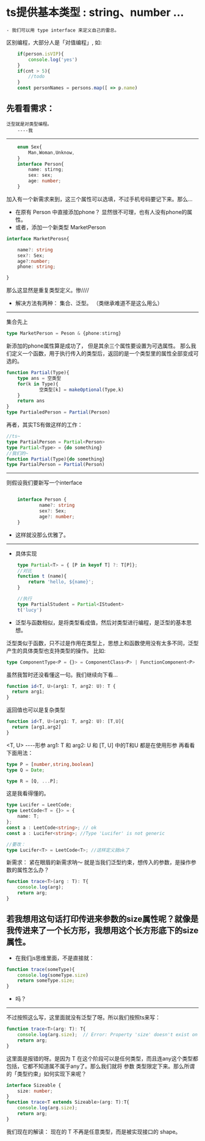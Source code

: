 # ts提供基本类型 : string、number ...

    - 我们可以用 type interface 来定义自己的雷总。

区别编程，大部分人是「对值编程」, 如:

    

``` Typescript
    if(person.isVIP){
        console.log('yes')
    }
    if(cnt > 5){
        //todo
    }
    const personNames = persons.map([ => p.name)
```

先看看需求：
---

    泛型就是对类型编程。 
        ----我

---

``` Typescript
    enum Sex{
        Man,Woman,Unknow,
    }
    interface Person{
        name: stirng;
        sex: sex;
        age: number;
    }
```

加入有一个新需求来到，这三个属性可以选填，不过手机号码要记下来。那么...

* 在原有 Person 中直接添加phone？ 显然很不可理，也有人没有phone的属性。
* 或者，添加一个新类型 MarketPerson

```Typescript 
interface MarketPerosn{

    name?: string
    sex?: Sex;
    age?:number;
    phone: string;

}

``` 
那么这显然是重复类型定义。惨////

* 解决方法有两种： 集合、泛型。 （类继承难道不是这么用么）

---
集合先上  
```TYPESCRIPT
type MarketPerson = Peson & {phone:stirng}
```

新添加的phone属性算是成功了， 但是其余三个属性要设置为可选属性。
那么我们定义一个函数，用于执行传入的类型后，返回的是一个类型里的属性全部变成可选的。

``` typescript
function Partial(Type){
    type ans = 空类型
    for(k in Type){
            空类型[k] = makeOptional(Type,k)
    }
    return ans
}
type PartialedPerson = Partial(Person)
```

再者，其实TS有做这样的工作：

``` Typescript
//ts~
type PartialPerson = Partial<Person>
type Partial<Type> = {do something}
//我们的~
function Partial(Type){do something}
type PartialPerson = Partial(Person)
```

---

则假设我们要新写一个interface
```Typescript 

    interface Person {
            name?: string
            sex?: Sex;
            age?: number;
    }

``` 
* 这样就没那么优雅了。

--- 

* 具体实现 

```typescript 
    type Partial<T> = { [P in keyof T] ?: T[P]};
    //对比 
    function t (name){
        return 'hello, ${name}';
    }

    //执行
    type PartialStudent = Partial<IStudent>
    t('lucy')
```

* 泛型与函数相似，是将类型看成值，然后对类型进行编程，是泛型的基本思想。

泛型类似于函数，只不过是作用在类型上，思想上和函数使用没有太多不同，泛型产生的具体类型也支持类型的操作。
比如: 

``` typescript
type ComponentType<P = {}> = ComponentClass<P> | FunctionComponent<P>
```

虽然我暂时还没看懂这一句。我们继续向下看...

``` typescript
function id<T, U>(arg1: T, arg2: U): T {
  return arg1;
}
```

返回值也可以是复杂类型

``` typescript
function id<T, U>(arg1: T, arg2: U): [T,U]{
  return [arg1,arg2]
}
```

<T, U> ----形参
arg1: T 和 arg2: U 和 [T, U] 中的T和U 都是在使用形参
再看看下面用法：

``` typescript
type P = [number,string,boolean]
type Q = Date;

type R = [Q, ...P];
```

这是我看得懂的。

``` typescript
type Lucifer = LeetCode;
type LeetCode<T = {}> = {
    name: T;
};
const a : LeetCode<string>; // ok
const a : Lucifer<string>; //Type 'Lucifer' is not generic

//要改：
type Lucifer<T> = LeetCode<T>; //这样定义就ok了
```

新需求： 紧在眼眉的新需求呐～ 就是当我们泛型约束，想传入的参数，是操作参数的属性怎么办？

``` typescript
function trace<T>(arg : T): T{
    console.log(arg);
    return arg;
}
```
若我想用这句话打印传进来参数的size属性呢？就像是我传进来了一个长方形，我想用这个长方形底下的size属性。
---
+ 在我们js思维里面，不是直接就：
```javascript
function trace(someType){
    console.log(someType.size)
    return someType.size;
}
```
+ 吗？ 
---
不过按照这么写，这里面就没有泛型了呀。所以我们按照ts来写：
```typescript
function trace<T>(arg: T): T{
    console.log(arg.size);  // Error: Property 'size' doesn't exist on type 'T'
    return arg;
}
```
这里面是报错的呀。是因为 T 在这个阶段可以是任何类型，而且连any这个类型都包括，它都不知道属不属于any了。那么我们就将 参数 类型限定下来。那么所谓的「类型约束」如何实现下来呢？
```typescript
interface Sizeable {
    size: number;
}
function trace<T extends Sizeable>(arg: T):T{
    console.log(arg.size);
    return arg;
}
```
我们现在的解读： 现在的 T 不再是任意类型，而是被实现接口的 shape。